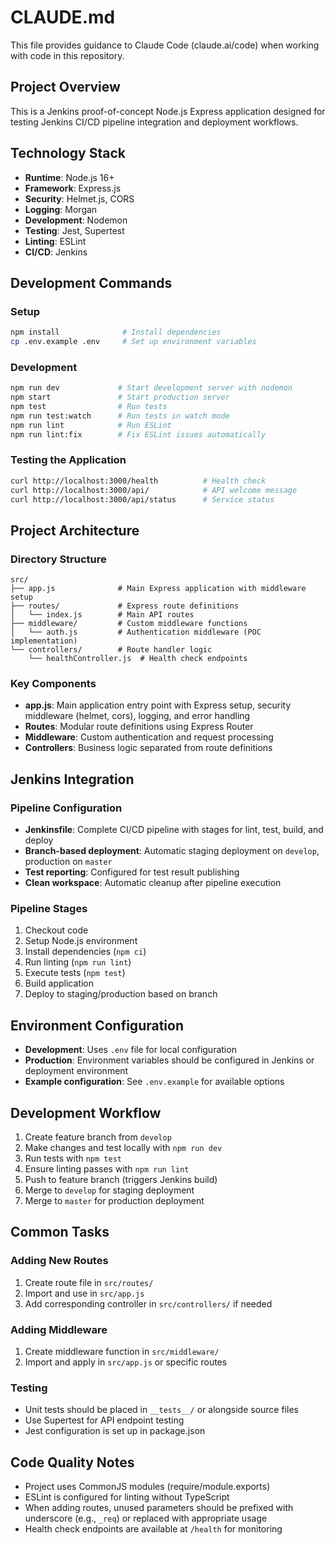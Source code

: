 # CLAUDE.md

This file provides guidance to Claude Code (claude.ai/code) when working with code in this repository.

## Project Overview

This is a Jenkins proof-of-concept Node.js Express application designed for testing Jenkins CI/CD pipeline integration and deployment workflows.

## Technology Stack

- **Runtime**: Node.js 16+
- **Framework**: Express.js
- **Security**: Helmet.js, CORS
- **Logging**: Morgan
- **Development**: Nodemon
- **Testing**: Jest, Supertest
- **Linting**: ESLint
- **CI/CD**: Jenkins

## Development Commands

### Setup
```bash
npm install              # Install dependencies
cp .env.example .env     # Set up environment variables
```

### Development
```bash
npm run dev             # Start development server with nodemon
npm start               # Start production server
npm test                # Run tests
npm run test:watch      # Run tests in watch mode
npm run lint            # Run ESLint
npm run lint:fix        # Fix ESLint issues automatically
```

### Testing the Application
```bash
curl http://localhost:3000/health          # Health check
curl http://localhost:3000/api/            # API welcome message
curl http://localhost:3000/api/status      # Service status
```

## Project Architecture

### Directory Structure
```
src/
├── app.js              # Main Express application with middleware setup
├── routes/             # Express route definitions
│   └── index.js        # Main API routes
├── middleware/         # Custom middleware functions
│   └── auth.js         # Authentication middleware (POC implementation)
└── controllers/        # Route handler logic
    └── healthController.js  # Health check endpoints
```

### Key Components

- **app.js**: Main application entry point with Express setup, security middleware (helmet, cors), logging, and error handling
- **Routes**: Modular route definitions using Express Router
- **Middleware**: Custom authentication and request processing
- **Controllers**: Business logic separated from route definitions

## Jenkins Integration

### Pipeline Configuration
- **Jenkinsfile**: Complete CI/CD pipeline with stages for lint, test, build, and deploy
- **Branch-based deployment**: Automatic staging deployment on `develop`, production on `master`
- **Test reporting**: Configured for test result publishing
- **Clean workspace**: Automatic cleanup after pipeline execution

### Pipeline Stages
1. Checkout code
2. Setup Node.js environment
3. Install dependencies (`npm ci`)
4. Run linting (`npm run lint`)
5. Execute tests (`npm test`)
6. Build application
7. Deploy to staging/production based on branch

## Environment Configuration

- **Development**: Uses `.env` file for local configuration
- **Production**: Environment variables should be configured in Jenkins or deployment environment
- **Example configuration**: See `.env.example` for available options

## Development Workflow

1. Create feature branch from `develop`
2. Make changes and test locally with `npm run dev`
3. Run tests with `npm test`
4. Ensure linting passes with `npm run lint`
5. Push to feature branch (triggers Jenkins build)
6. Merge to `develop` for staging deployment
7. Merge to `master` for production deployment

## Common Tasks

### Adding New Routes
1. Create route file in `src/routes/`
2. Import and use in `src/app.js`
3. Add corresponding controller in `src/controllers/` if needed

### Adding Middleware
1. Create middleware function in `src/middleware/`
2. Import and apply in `src/app.js` or specific routes

### Testing
- Unit tests should be placed in `__tests__/` or alongside source files
- Use Supertest for API endpoint testing
- Jest configuration is set up in package.json

## Code Quality Notes

- Project uses CommonJS modules (require/module.exports)
- ESLint is configured for linting without TypeScript
- When adding routes, unused parameters should be prefixed with underscore (e.g., `_req`) or replaced with appropriate usage
- Health check endpoints are available at `/health` for monitoring